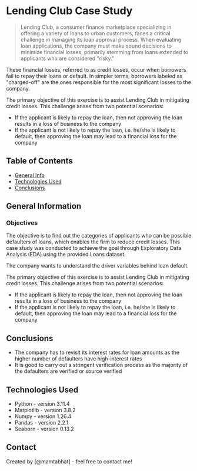 # Lending Club Case Study
> Lending Club, a consumer finance marketplace specializing in offering a variety of loans to urban customers, faces a critical challenge in managing its loan approval process. When evaluating loan applications, the company must make sound decisions to minimize financial losses, primarily stemming from loans extended to applicants who are considered "risky."

These financial losses, referred to as credit losses, occur when borrowers fail to repay their loans or default. In simpler terms, borrowers labeled as "charged-off" are the ones responsible for the most significant losses to the company.

The primary objective of this exercise is to assist Lending Club in mitigating credit losses. This challenge arises from two potential scenarios:

- If the applicant is likely to repay the loan, then not approving the loan results in a loss of business to the company
- If the applicant is not likely to repay the loan, i.e. he/she is likely to default, then approving the loan may lead to a financial loss for the company


## Table of Contents
* [General Info](#general-information)
* [Technologies Used](#technologies-used)
* [Conclusions](#conclusions)

<!-- You can include any other section that is pertinent to your problem -->

## General Information
### Objectives
The objective is to find out the categories of applicants who can be possible defaulters of loans, which enables the firm  to reduce credit losses. This case study was conducted to achieve the goal through Exploratory Data Analysis (EDA) using the provided Loans dataset.

The company wants to understand the driver variables behind loan default.

The primary objective of this exercise is to assist Lending Club in mitigating credit losses. This challenge arises from two potential scenarios:

- If the applicant is likely to repay the loan, then not approving the loan results in a loss of business to the company
- If the applicant is not likely to repay the loan, i.e. he/she is likely to default, then approving the loan may lead to a financial loss for the company

<!-- You don't have to answer all the questions - just the ones relevant to your project. -->

## Conclusions
- The company has to revisit its interest rates for loan amounts as the higher number of defaulters have high-interest rates
- It is good to carry out a stringent verification process as the majority of the defaulters are verified or source verified

<!-- You don't have to answer all the questions - just the ones relevant to your project. -->


## Technologies Used
- Python - version 3.11.4
- Matplotlib - version 3.8.2
- Numpy - version 1.26.4
- Pandas - version 2.2.1
- Seaborn - version 0.13.2

<!-- As the libraries versions keep on changing, it is recommended to mention the version of library used in this project -->



## Contact
Created by [@mamtabhat] - feel free to contact me!


<!-- Optional -->
<!-- ## License -->
<!-- This project is open source and available under the [... License](). -->

<!-- You don't have to include all sections - just the one's relevant to your project -->
